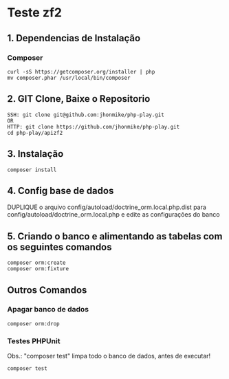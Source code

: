 # Teste zf2

## 1. Dependencias de Instalação
### Composer

    curl -sS https://getcomposer.org/installer | php
    mv composer.phar /usr/local/bin/composer

## 2. GIT Clone, Baixe o Repositorio

    SSH: git clone git@github.com:jhonmike/php-play.git
    OR
    HTTP: git clone https://github.com/jhonmike/php-play.git
    cd php-play/apizf2

## 3. Instalação

    composer install

## 4. Config base de dados

DUPLIQUE o arquivo config/autoload/doctrine_orm.local.php.dist para config/autoload/doctrine_orm.local.php e edite as configurações do banco

## 5. Criando o banco e alimentando as tabelas com os seguintes comandos

    composer orm:create
    composer orm:fixture
  
## Outros Comandos
### Apagar banco de dados

    composer orm:drop
    
### Testes PHPUnit
Obs.: "composer test" limpa todo o banco de dados, antes de executar!
    
    composer test
